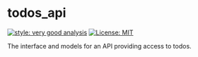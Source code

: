 # todos_api

[![style: very good analysis][very_good_analysis_badge]][very_good_analysis_link]
[![License: MIT][license_badge]][license_link]

The interface and models for an API providing access to todos.

[license_badge]: https://img.shields.io/badge/license-MIT-blue.svg
[license_link]: https://opensource.org/licenses/MIT
[very_good_analysis_badge]: https://img.shields.io/badge/style-very_good_analysis-B22C89.svg
[very_good_analysis_link]: https://pub.dev/packages/very_good_analysis
